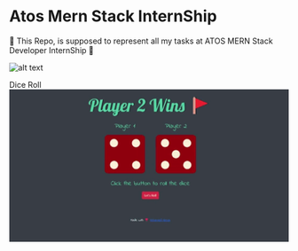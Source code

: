 # Atos Mern Stack InternShip
🔷 This Repo, is supposed to represent all my tasks at ATOS MERN Stack Developer InternShip 🔷

![alt text](https://1000logos.net/wp-content/uploads/2020/08/Logo-Atos.jpg)

Dice Roll
![alt text](https://github.com/Mohamed-Hema/AtosMernStackInternShip/blob/master/Projects%20GIFS/DiceRoll.gif)
